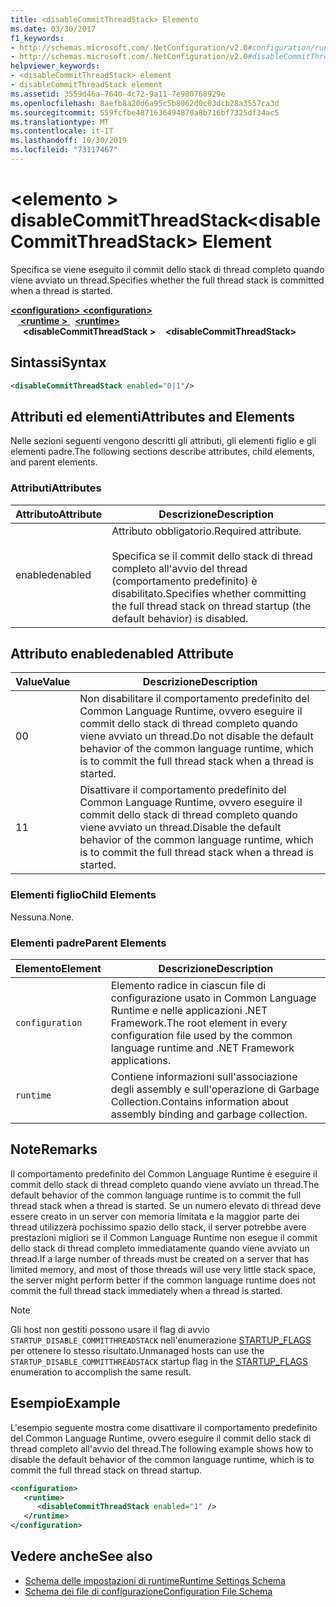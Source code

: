 ```yaml
---
title: <disableCommitThreadStack> Elemento
ms.date: 03/30/2017
f1_keywords:
- http://schemas.microsoft.com/.NetConfiguration/v2.0#configuration/runtime/disableCommitThreadStack
- http://schemas.microsoft.com/.NetConfiguration/v2.0#disableCommitThreadStack
helpviewer_keywords:
- <disableCommitThreadStack> element
- disableCommitThreadStack element
ms.assetid: 3559d46a-7640-4c72-9a11-7e980768929e
ms.openlocfilehash: 8aefb8a20d6a95c5b8062d0c03dcb28a3557ca3d
ms.sourcegitcommit: 559fcfbe4871636494870a8b716bf7325df34ac5
ms.translationtype: MT
ms.contentlocale: it-IT
ms.lasthandoff: 10/30/2019
ms.locfileid: "73117467"
---
```

# <a name="disablecommitthreadstack-element"></a><span data-ttu-id="4d53c-102">\<elemento > disableCommitThreadStack</span><span class="sxs-lookup"><span data-stu-id="4d53c-102">\<disableCommitThreadStack> Element</span></span>
<span data-ttu-id="4d53c-103">Specifica se viene eseguito il commit dello stack di thread completo quando viene avviato un thread.</span><span class="sxs-lookup"><span data-stu-id="4d53c-103">Specifies whether the full thread stack is committed when a thread is started.</span></span>  
  
<span data-ttu-id="4d53c-104">[ **\<configuration>** ](../configuration-element.md)</span><span class="sxs-lookup"><span data-stu-id="4d53c-104">[**\<configuration>**](../configuration-element.md)</span></span>\
<span data-ttu-id="4d53c-105">&nbsp; &nbsp;[ **\<runtime >** ](runtime-element.md) </span><span class="sxs-lookup"><span data-stu-id="4d53c-105">&nbsp;&nbsp;[**\<runtime>**](runtime-element.md)</span></span>\
<span data-ttu-id="4d53c-106">&nbsp;&nbsp;&nbsp;&nbsp; **\<disableCommitThreadStack >**</span><span class="sxs-lookup"><span data-stu-id="4d53c-106">&nbsp;&nbsp;&nbsp;&nbsp;**\<disableCommitThreadStack>**</span></span>  
  
## <a name="syntax"></a><span data-ttu-id="4d53c-107">Sintassi</span><span class="sxs-lookup"><span data-stu-id="4d53c-107">Syntax</span></span>  
  
```xml  
<disableCommitThreadStack enabled="0|1"/>  
```  
  
## <a name="attributes-and-elements"></a><span data-ttu-id="4d53c-108">Attributi ed elementi</span><span class="sxs-lookup"><span data-stu-id="4d53c-108">Attributes and Elements</span></span>  
 <span data-ttu-id="4d53c-109">Nelle sezioni seguenti vengono descritti gli attributi, gli elementi figlio e gli elementi padre.</span><span class="sxs-lookup"><span data-stu-id="4d53c-109">The following sections describe attributes, child elements, and parent elements.</span></span>  
  
### <a name="attributes"></a><span data-ttu-id="4d53c-110">Attributi</span><span class="sxs-lookup"><span data-stu-id="4d53c-110">Attributes</span></span>  
  
|<span data-ttu-id="4d53c-111">Attributo</span><span class="sxs-lookup"><span data-stu-id="4d53c-111">Attribute</span></span>|<span data-ttu-id="4d53c-112">Descrizione</span><span class="sxs-lookup"><span data-stu-id="4d53c-112">Description</span></span>|  
|---------------|-----------------|  
|<span data-ttu-id="4d53c-113">enabled</span><span class="sxs-lookup"><span data-stu-id="4d53c-113">enabled</span></span>|<span data-ttu-id="4d53c-114">Attributo obbligatorio.</span><span class="sxs-lookup"><span data-stu-id="4d53c-114">Required attribute.</span></span><br /><br /> <span data-ttu-id="4d53c-115">Specifica se il commit dello stack di thread completo all'avvio del thread (comportamento predefinito) è disabilitato.</span><span class="sxs-lookup"><span data-stu-id="4d53c-115">Specifies whether committing the full thread stack on thread startup (the default behavior) is disabled.</span></span>|  
  
## <a name="enabled-attribute"></a><span data-ttu-id="4d53c-116">Attributo enabled</span><span class="sxs-lookup"><span data-stu-id="4d53c-116">enabled Attribute</span></span>  
  
|<span data-ttu-id="4d53c-117">Value</span><span class="sxs-lookup"><span data-stu-id="4d53c-117">Value</span></span>|<span data-ttu-id="4d53c-118">Descrizione</span><span class="sxs-lookup"><span data-stu-id="4d53c-118">Description</span></span>|  
|-----------|-----------------|  
|<span data-ttu-id="4d53c-119">0</span><span class="sxs-lookup"><span data-stu-id="4d53c-119">0</span></span>|<span data-ttu-id="4d53c-120">Non disabilitare il comportamento predefinito del Common Language Runtime, ovvero eseguire il commit dello stack di thread completo quando viene avviato un thread.</span><span class="sxs-lookup"><span data-stu-id="4d53c-120">Do not disable the default behavior of the common language runtime, which is to commit the full thread stack when a thread is started.</span></span>|  
|<span data-ttu-id="4d53c-121">1</span><span class="sxs-lookup"><span data-stu-id="4d53c-121">1</span></span>|<span data-ttu-id="4d53c-122">Disattivare il comportamento predefinito del Common Language Runtime, ovvero eseguire il commit dello stack di thread completo quando viene avviato un thread.</span><span class="sxs-lookup"><span data-stu-id="4d53c-122">Disable the default behavior of the common language runtime, which is to commit the full thread stack when a thread is started.</span></span>|  
  
### <a name="child-elements"></a><span data-ttu-id="4d53c-123">Elementi figlio</span><span class="sxs-lookup"><span data-stu-id="4d53c-123">Child Elements</span></span>  
 <span data-ttu-id="4d53c-124">Nessuna.</span><span class="sxs-lookup"><span data-stu-id="4d53c-124">None.</span></span>  
  
### <a name="parent-elements"></a><span data-ttu-id="4d53c-125">Elementi padre</span><span class="sxs-lookup"><span data-stu-id="4d53c-125">Parent Elements</span></span>  
  
|<span data-ttu-id="4d53c-126">Elemento</span><span class="sxs-lookup"><span data-stu-id="4d53c-126">Element</span></span>|<span data-ttu-id="4d53c-127">Descrizione</span><span class="sxs-lookup"><span data-stu-id="4d53c-127">Description</span></span>|  
|-------------|-----------------|  
|`configuration`|<span data-ttu-id="4d53c-128">Elemento radice in ciascun file di configurazione usato in Common Language Runtime e nelle applicazioni .NET Framework.</span><span class="sxs-lookup"><span data-stu-id="4d53c-128">The root element in every configuration file used by the common language runtime and .NET Framework applications.</span></span>|  
|`runtime`|<span data-ttu-id="4d53c-129">Contiene informazioni sull'associazione degli assembly e sull'operazione di Garbage Collection.</span><span class="sxs-lookup"><span data-stu-id="4d53c-129">Contains information about assembly binding and garbage collection.</span></span>|  
  
## <a name="remarks"></a><span data-ttu-id="4d53c-130">Note</span><span class="sxs-lookup"><span data-stu-id="4d53c-130">Remarks</span></span>  
 <span data-ttu-id="4d53c-131">Il comportamento predefinito del Common Language Runtime è eseguire il commit dello stack di thread completo quando viene avviato un thread.</span><span class="sxs-lookup"><span data-stu-id="4d53c-131">The default behavior of the common language runtime is to commit the full thread stack when a thread is started.</span></span> <span data-ttu-id="4d53c-132">Se un numero elevato di thread deve essere creato in un server con memoria limitata e la maggior parte dei thread utilizzerà pochissimo spazio dello stack, il server potrebbe avere prestazioni migliori se il Common Language Runtime non esegue il commit dello stack di thread completo immediatamente quando viene avviato un thread.</span><span class="sxs-lookup"><span data-stu-id="4d53c-132">If a large number of threads must be created on a server that has limited memory, and most of those threads will use very little stack space, the server might perform better if the common language runtime does not commit the full thread stack immediately when a thread is started.</span></span>  
  
> [!NOTE]
> <span data-ttu-id="4d53c-133">Gli host non gestiti possono usare il flag di avvio `STARTUP_DISABLE_COMMITTHREADSTACK` nell'enumerazione [STARTUP_FLAGS](../../../unmanaged-api/hosting/startup-flags-enumeration.md) per ottenere lo stesso risultato.</span><span class="sxs-lookup"><span data-stu-id="4d53c-133">Unmanaged hosts can use the `STARTUP_DISABLE_COMMITTHREADSTACK` startup flag in the [STARTUP_FLAGS](../../../unmanaged-api/hosting/startup-flags-enumeration.md) enumeration to accomplish the same result.</span></span>  
  
## <a name="example"></a><span data-ttu-id="4d53c-134">Esempio</span><span class="sxs-lookup"><span data-stu-id="4d53c-134">Example</span></span>  
 <span data-ttu-id="4d53c-135">L'esempio seguente mostra come disattivare il comportamento predefinito del Common Language Runtime, ovvero eseguire il commit dello stack di thread completo all'avvio del thread.</span><span class="sxs-lookup"><span data-stu-id="4d53c-135">The following example shows how to disable the default behavior of the common language runtime, which is to commit the full thread stack on thread startup.</span></span>  
  
```xml  
<configuration>  
   <runtime>  
      <disableCommitThreadStack enabled="1" />  
   </runtime>  
</configuration>  
```  
  
## <a name="see-also"></a><span data-ttu-id="4d53c-136">Vedere anche</span><span class="sxs-lookup"><span data-stu-id="4d53c-136">See also</span></span>

- [<span data-ttu-id="4d53c-137">Schema delle impostazioni di runtime</span><span class="sxs-lookup"><span data-stu-id="4d53c-137">Runtime Settings Schema</span></span>](index.md)
- [<span data-ttu-id="4d53c-138">Schema dei file di configurazione</span><span class="sxs-lookup"><span data-stu-id="4d53c-138">Configuration File Schema</span></span>](../index.md)
